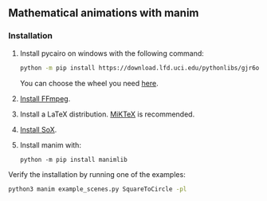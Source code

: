 ## Mathematical animations with manim

### Installation

1. Install pycairo on windows with the following command:
    ```sh
    python -m pip install https://download.lfd.uci.edu/pythonlibs/gjr6o2id/pycairo-1.19.1-cp38-cp38-win_amd64.whl
    ```
    You can choose the wheel you need [here](https://www.lfd.uci.edu/~gohlke/pythonlibs/#pycairo).

2. [Install FFmpeg](https://www.wikihow.com/Install-FFmpeg-on-Windows).

3. Install a LaTeX distribution. [MiKTeX](https://miktex.org/download) is recommended.

4. [Install SoX](https://sourceforge.net/projects/sox/files/sox/).

5. Install manim with:
    ```
    python -m pip install manimlib
    ```
   
Verify the installation by running one of the examples:
```sh
python3 manim example_scenes.py SquareToCircle -pl
```